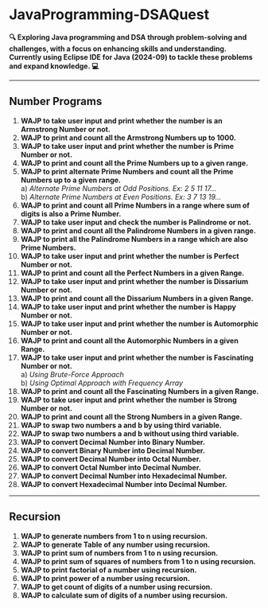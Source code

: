 # JavaProgramming-DSAQuest

**🔍 Exploring Java programming and DSA through problem-solving and challenges, with a focus on enhancing skills and understanding. Currently using Eclipse IDE for Java (2024-09) to tackle these problems and expand knowledge. 💻**

---

## Number Programs

1. **WAJP to take user input and print whether the number is an Armstrong Number or not.**
2. **WAJP to print and count all the Armstrong Numbers up to 1000.**
3. **WAJP to take user input and print whether the number is Prime Number or not.**
4. **WAJP to print and count all the Prime Numbers up to a given range.**
5. **WAJP to print alternate Prime Numbers and count all the Prime Numbers up to a given range.**  
   a) _Alternate Prime Numbers at Odd Positions. Ex: 2 5 11 17..._  
   b) _Alternate Prime Numbers at Even Positions. Ex: 3 7 13 19..._
6. **WAJP to print and count all Prime Numbers in a range where sum of digits is also a Prime Number.**
7. **WAJP to take user input and check the number is Palindrome or not.**
8. **WAJP to print and count all the Palindrome Numbers in a given range.**
9. **WAJP to print all the Palindrome Numbers in a range which are also Prime Numbers.**
10. **WAJP to take user input and print whether the number is Perfect Number or not.**
11. **WAJP to print and count all the Perfect Numbers in a given Range.**
12. **WAJP to take user input and print whether the number is Dissarium Number or not.**
13. **WAJP to print and count all the Dissarium Numbers in a given Range.**
14. **WAJP to take user input and print whether the number is Happy Number or not.**
15. **WAJP to take user input and print whether the number is Automorphic Number or not.**
16. **WAJP to print and count all the Automorphic Numbers in a given Range.**
17. **WAJP to take user input and print whether the number is Fascinating Number or not.**  
    a) _Using Brute-Force Approach_  
    b) _Using Optimal Approach with Frequency Array_
18. **WAJP to print and count all the Fascinating Numbers in a given Range.**
19. **WAJP to take user input and print whether the number is Strong Number or not.**
20. **WAJP to print and count all the Strong Numbers in a given Range.**
21. **WAJP to swap two numbers a and b by using third variable.**
22. **WAJP to swap two numbers a and b without using third variable.**
23. **WAJP to convert Decimal Number into Binary Number.**
24. **WAJP to convert Binary Number into Decimal Number.**
25. **WAJP to convert Decimal Number into Octal Number.**
26. **WAJP to convert Octal Number into Decimal Number.**
27. **WAJP to convert Decimal Number into Hexadecimal Number.**
28. **WAJP to convert Hexadecimal Number into Decimal Number.**

---

## Recursion

1. **WAJP to generate numbers from 1 to n using recursion.**
2. **WAJP to generate Table of any number using recursion.**
3. **WAJP to print sum of numbers from 1 to n using recursion.**
4. **WAJP to print sum of squares of numbers from 1 to n using recursion.**
5. **WAJP to print factorial of a number using recursion.**
6. **WAJP to print power of a number using recursion.**
7. **WAJP to get count of digits of a number using recursion.**
8. **WAJP to calculate sum of digits of a number using recursion.**